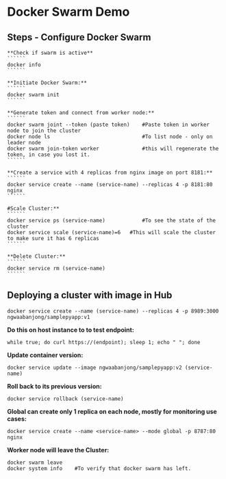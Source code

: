 # Docker Swarm Demo
## Steps - Configure Docker Swarm

    **Check if swarm is active**
    ``````
    docker info 	
    ``````
    
    **Initiate Docker Swarm:**
    ``````
    docker swarm init	
    ``````
    
    **Generate token and connect from worker node:**
    ``````
    docker swarm joint --token (paste token)	#Paste token in worker node to join the cluster
    docker node ls	                            #To list node - only on leader node
    docker swarm join-token worker	            #this will regenerate the token, in case you lost it.
    ``````
    
    **Create a service with 4 replicas from nginx image on port 8181:**
    ``````
    docker service create --name (service-name) --replicas 4 -p 8181:80 nginx	
    ``````
    
    #Scale Cluster:**
    ``````
    docker service ps (service-name)	        #To see the state of the cluster 
    docker service scale (service-name)=6 	#This will scale the cluster to make sure it has 6 replicas 
    ``````
    
    **Delete Cluster:**
    ``````
    docker service rm (service-name)
    ``````	

## Deploying a cluster with image in Hub
	
   ```
   docker service create --name (service-name) --replicas 4 -p 8989:3000 ngwaabanjong/samplepyapp:v1 	
   ```

  **Do this on host instance to to test endpoint:**
  ```
  while true; do curl https://(endpoint); sleep 1; echo " "; done	
  ```
  **Update container version:**
  ``````
  docker service update --image ngwaabanjong/samplepyapp:v2 (service-name)
  ``````
	
  **Roll back to its previous version:** 
  ``````
  docker service rollback (service-name)	
  ``````

  **Global can create only 1 replica on each node, mostly for monitoring use cases:**
  ``````
  docker service create --name <service-name> --mode global -p 8787:80 nginx 	
  ``````

  **Worker node will leave the Cluster:**
  ``````
  docker swarm leave 	
  docker system info	#To verify that docker swarm has left. 
  ``````
